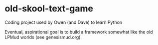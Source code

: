 # old-skool-text-game
Coding project used by Owen (and Dave) to learn Python

Eventual, aspirational goal is to build a framework somewhat like the old LPMud worlds (see genesismud.org). 

